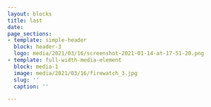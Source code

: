 ```yaml
---
layout: blocks
title: last
date: 
page_sections:
- template: simple-header
  block: header-3
  logo: media/2021/03/16/screenshot-2021-01-14-at-17-51-20.png
- template: full-width-media-element
  block: media-1
  image: media/2021/03/16/firewatch_3.jpg
  slug: ''
  caption: ''

---
```

